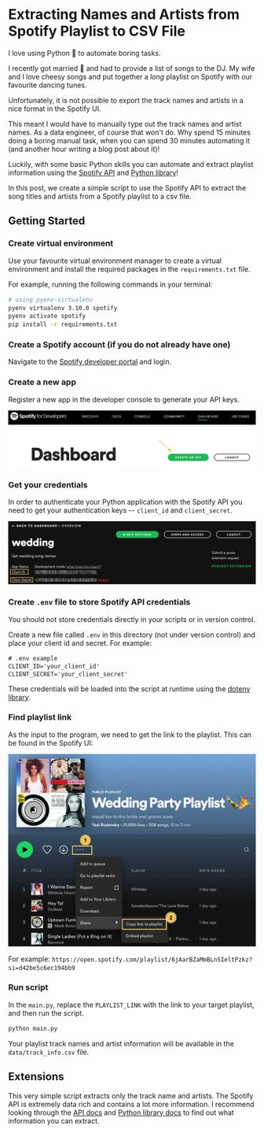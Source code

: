 # Extracting Names and Artists from Spotify Playlist to CSV File

I love using Python 🐍 to automate boring tasks.

I recently got married 🥳 and had to provide a list of songs to the DJ. My wife and I love cheesy songs and put together a *long*  playlist on Spotify with our favourite dancing tunes.

Unfortunately, it is not possible to export the track names and artists in a nice format in the Spotify UI.

This meant I would have to manually type out the track names and artist names. As a data engineer, of course that won't do. Why spend 15 minutes doing a boring manual task, when you can spend 30 minutes automating it (and another hour writing a blog post about it)!

Luckily, with some basic Python skills you can automate and extract playlist information using the [Spotify API](https://developer.spotify.com/documentation/web-api/) and [Python library](https://spotipy.readthedocs.io/en/2.19.0/#)!

In this post, we create a simple script to use the Spotify API to extract the song titles and artists from a Spotify playlist to a csv file.

## Getting Started

### Create virtual environment

Use your favourite virtual environment manager to create a virtual environment and install the required packages in the `requirements.txt` file.

For example, running the following commands in your terminal:

```bash
# using pyenv-virtualenv
pyenv virtualenv 3.10.0 spotify
pyenv activate spotify
pip install -r requirements.txt
```

### Create a Spotify account (if you do not already have one)

Navigate to the [Spotify developer portal](https://developer.spotify.com/dashboard) and login.

### Create a new app

Register a new app in the developer console to generate your API keys.

<img src="img/create_app.jpg" width="600">

### Get your credentials

In order to authenticate your Python application with the Spotify API you need to get your authentication keys -- `client_id` and `client_secret`.

<img src="img/secrets.jpg" width="600">

### Create `.env` file to store Spotify API credentials

You should not store credentials directly in your scripts or in version control.

Create a new file called `.env` in this directory (not under version control) and place your client id and secret. For example:

```
# .env example
CLIENT_ID='your_client_id'
CLIENT_SECRET='your_client_secret'
```
These credentials will be loaded into the script at runtime using the [dotenv library](https://pypi.org/project/python-dotenv/).

### Find playlist link

As the input to the program, we need to get the link to the playlist. This can be found in the Spotify UI:

<img src="img/playlist_link.jpg" width="600">

For example: `https://open.spotify.com/playlist/6jAarBZaMmBLnSIeltPzkz?si=d42be5c6ec194bb9`

### Run script

In the `main.py`, replace the `PLAYLIST_LINK` with the link to your target playlist, and then run the script.

```bash
python main.py
```

Your playlist track names and artist information will be available in the `data/track_info.csv` file.

## Extensions

This very simple script extracts only the track name and artists. The Spotify API is extremely data rich and contains a lot more information. I recommend looking through the [API docs](https://developer.spotify.com/documentation/web-api/) and [Python library docs](https://spotipy.readthedocs.io/en/2.19.0/) to find out what information you can extract.
